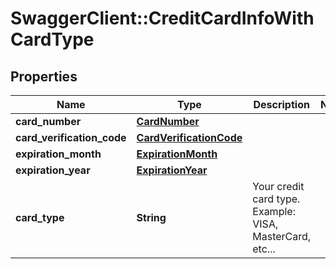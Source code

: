 # SwaggerClient::CreditCardInfoWithCardType

## Properties
Name | Type | Description | Notes
------------ | ------------- | ------------- | -------------
**card_number** | [**CardNumber**](CardNumber.md) |  | 
**card_verification_code** | [**CardVerificationCode**](CardVerificationCode.md) |  | 
**expiration_month** | [**ExpirationMonth**](ExpirationMonth.md) |  | 
**expiration_year** | [**ExpirationYear**](ExpirationYear.md) |  | 
**card_type** | **String** | Your credit card type. Example: VISA, MasterCard, etc... | 


